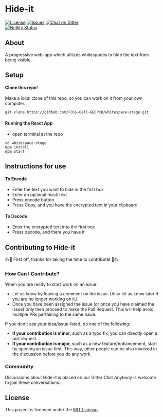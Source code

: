 # Hide-it

[![License](https://img.shields.io/github/license/FOSS-Cell-GECPKD/Lifetree?style=for-the-badge)](https://github.com/FOSS-Cell-GECPKD/Lifetree/blob/master/LICENSE)
[![Issues](https://img.shields.io/github/issues/FOSS-Cell-GECPKD/whitespace-stego?style=for-the-badge)](https://github.com/FOSS-Cell-GECPKD/whitespace-stego/issues)
[![Chat on Gitter](https://img.shields.io/badge/chat--on-gitter-brightgreen?style=for-the-badge&logo=appveyor)](https://gitter.im/FOSS-Cell-GECPKD/whitespace-stego)
<br/>
[![Netlify Status](https://api.netlify.com/api/v1/badges/c27123f8-e5b3-4471-95a5-1750162036f5/deploy-status)](https://hide-it.netlify.app/)

## About

A progressive web-app which utilizes whitespaces to hide the text from being visible.

## Setup

#### Clone this repo!

Make a local clone of this repo, so you can work on it from your own computer.
```
git clone https://github.com/FOSS-Cell-GECPKD/whitespace-stego.git
```
#### Running the React App

- open terminal at the repo
```
cd whitespace-stego
npm install
npm start
```
## Instructions for use

#### To Encode
- Enter the text you want to hide in the first box
- Enter an optional mask text 
- Press encode button
- Press Copy, and you have the encrypted text in your clipboard
#### To Decode
- Enter the encrypted text into the first box
- Press decode, and there you have it 


## Contributing to Hide-it
👍🎉 First off, thanks for taking the time to contribute! 🎉👍

### How Can I Contribute?
When you are ready to start work on an issue:

- Let us know by leaving a comment on the issue. (Also let us know later if you are no longer working on it.)
- Once you have been assigned the issue (or once you have claimed the issue) only then proceed to make the Pull Request. This will help avoid multiple PRs pertaining to the same issue.

If you don't see your idea/issue listed, do one of the following:
* **If your contribution is minor,** such as a typo fix, you can directly open a pull request.
* **If your contribution is major,** such as a new feature/enhancement, start by opening an issue first. This way, other people can be also involved in the discussion before you do any work.

### Community
Discussions about Hide-it is placed on our Gitter Chat Anybody is welcome to join these conversations.

## License
This project is licensed under the [MIT License](LICENSE).


